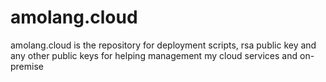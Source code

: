 # amolang.cloud
amolang.cloud is the repository for deployment scripts, rsa public key and any other public keys for helping management my cloud services and on-premise
